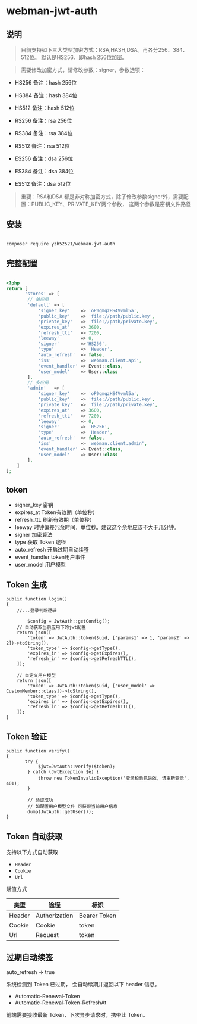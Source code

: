 # webman-jwt-auth


## 说明
> 目前支持如下三大类型加密方式：RSA,HASH,DSA。再各分256、384、512位。 默认是HS256，即hash 256位加密。

> 需要修改加密方式，请修改参数：signer，参数选项：

* HS256
备注：hash 256位

* HS384
  备注：hash 384位

* HS512
  备注：hash 512位

* RS256
  备注：rsa 256位

* RS384
  备注：rsa 384位

* RS512
  备注：rsa 512位

* ES256
  备注：dsa 256位

* ES384
  备注：dsa 384位

* ES512
  备注：dsa 512位

> 重要：RSA和DSA 都是非对称加密方式，除了修改参数signer外，需要配置：PUBLIC_KEY、PRIVATE_KEY两个参数， 这两个参数是密钥文件路径


## 安装

```shell

composer require yzh52521/webman-jwt-auth

```

## 完整配置

```php

<?php
return [
       'stores' => [
        // 单应用
        'default' => [
            'signer_key'    => 'oP0qmqzHS4Vvml5a',
            'public_key'    => 'file://path/public.key',
            'private_key'   => 'file://path/private.key',
            'expires_at'    => 3600,
            'refresh_ttL'   => 7200,
            'leeway'        => 0,
            'signer'        =>'HS256',
            'type'          => 'Header',
            'auto_refresh'  => false,
            'iss'           => 'webman.client.api',
            'event_handler' => Event::class,
            'user_model'    => User::class
        ],
        // 多应用
        'admin'   => [
            'signer_key'    => 'oP0qmqzHS4Vvml5a',
            'public_key'    => 'file://path/public.key',
            'private_key'   => 'file://path/private.key',
            'expires_at'    => 3600,
            'refresh_ttL'   => 7200,
            'leeway'        => 0,
            'signer'        => 'HS256',
            'type'          => 'Header',
            'auto_refresh'  => false,
            'iss'           => 'webman.client.admin',
            'event_handler' => Event::class,
            'user_model'    => User::class
        ],
    ]
];

```

## token

* signer_key 密钥
* expires_at Token有效期（单位秒）
* refresh_ttL 刷新有效期（单位秒）
* leeway  时钟偏差冗余时间，单位秒。建议这个余地应该不大于几分钟。
* signer 加密算法
* type 获取 Token 途径
* auto_refresh 开启过期自动续签
* event_handler token用户事件
* user_model 用户模型

## Token 生成

```
public function login()
{
    //...登录判断逻辑

        $config = JwtAuth::getConfig();
    // 自动获取当前应用下的jwt配置
    return json([
        'token' => JwtAuth::token($uid, ['params1' => 1, 'params2' => 2])->toString(),
        'token_type' => $config->getType(),
        'expires_in' => $config->getExpires(),
        'refresh_in' => $config->getRefreshTTL(),
    ]);
    
    // 自定义用户模型
    return json([
        'token' => JwtAuth::token($uid, ['user_model' => CustomMember::class])->toString(),
        'token_type' => $config->getType(),
        'expires_in' => $config->getExpires(),
        'refresh_in' => $config->getRefreshTTL(),
    ]);
}
```

## Token 验证

```
public function verify()
{
       try {
            $jwt=JwtAuth::verify($token);
        } catch (JwtException $e) {
            throw new TokenInvalidException('登录校验已失效, 请重新登录', 401);
        }
        
        // 验证成功
        // 如配置用户模型文件 可获取当前用户信息
        dump(JwtAuth::getUser());
}
```


## Token 自动获取
支持以下方式自动获取

* `Header`
* `Cookie`
* `Url`

赋值方式

  | 类型 | 途径 | 标识 |
  | ----- |-----| ----- |
  | Header | Authorization | Bearer Token |
  | Cookie | Cookie| token |
  | Url | Request | token  |

## 过期自动续签
auto_refresh => true

系统检测到 Token 已过期， 会自动续期并返回以下 header 信息。

* Automatic-Renewal-Token
* Automatic-Renewal-Token-RefreshAt

前端需要接收最新 Token，下次异步请求时，携带此 Token。



